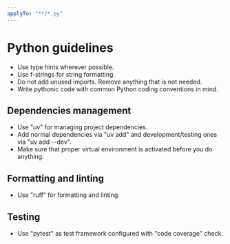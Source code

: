 ```yaml
---
applyTo: "**/*.py"
---
```


# Python guidelines

- Use type hints wherever possible.
- Use f-strings for string formatting.
- Do not add unused imports. Remove anything that is not needed.
- Write pythonic code with common Python coding conventions in mind.

## Dependencies management

- Use "uv" for managing project dependencies.
- Add normal dependencies via "uv add" and development/testing ones via "uv add --dev".
- Make sure that proper virtual environment is activated before you do anything.

## Formatting and linting

- Use "ruff" for formatting and linting.

## Testing

- Use "pytest" as test framework configured with "code coverage" check.
